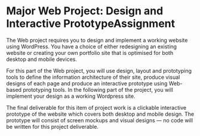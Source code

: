 # Major Web Project: Design and Interactive PrototypeAssignment

The Web project requires you to design and implement a working website using WordPress. You have a choice of either redesigning an existing website or creating your own portfolio site that is optimised for both desktop and mobile devices. 

For this part of the Web project, you will use design, layout and prototyping tools to define the information architecture of their site, produce visual designs of each page and produce an interactive prototype using Web-based prototyping tools. In the following part of the project, you will implement your design as a working Wordpress site.

The final deliverable for this item of project work is a clickable interactive prototype of the website which covers both desktop and mobile design. The prototype will consist of screen mockups and visual designs — no code will be written for this project deliverable.

